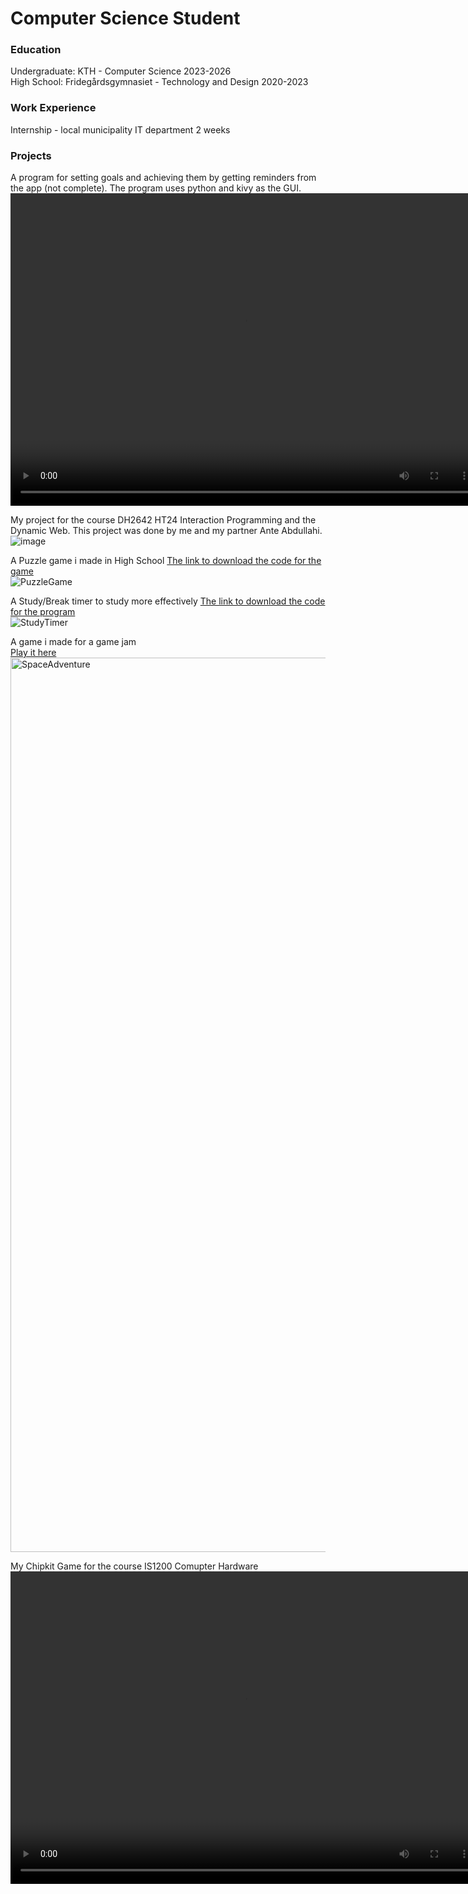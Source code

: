 # Computer Science Student

### Education
Undergraduate: KTH - Computer Science 2023-2026  
High School: Fridegårdsgymnasiet - Technology and Design 2020-2023  
### Work Experience
Internship - local municipality IT department 2 weeks  
### Projects
A program for setting goals and achieving them by getting reminders from the app (not complete).
The program uses python and kivy as the GUI.
<video width="750" height="500" controls>
  <source src="https://github.com/SrQuacksAlot/portfolio/assets/52632838/8650c95a-dc0f-48dc-898f-2243c0763e40" type="video/mp4">
  Your browser does not support the video tag.
</video>

My project for the course DH2642 HT24 Interaction Programming and the Dynamic Web. This project was done by me and my partner Ante Abdullahi.
![image](https://github.com/user-attachments/assets/1b0e10e9-2715-459e-99e6-6c203a2d6a6a)


A Puzzle game i made in High School
[The link to download the code for the game](https://github.com/SrQuacksAlot/PuzzleGame)  
![PuzzleGame](https://github.com/SrQuacksAlot/portfolio/assets/52632838/afd0a2f3-7bd3-4e76-9b9e-270aaf8d7cab)

A Study/Break timer to study more effectively
[The link to download the code for the program](https://github.com/SrQuacksAlot/StudyTimer)  
![StudyTimer](https://github.com/SrQuacksAlot/portfolio/assets/52632838/3f58bb4f-15d2-4f00-88df-451071d52c0b)

A game i made for a game jam  
[Play it here](https://play.unity.com/mg/other/space-adventure-3)
<img width="1431" alt="SpaceAdventure" src="https://github.com/SrQuacksAlot/portfolio/assets/52632838/baca0106-1e9d-4b6b-8e39-a9d921b46c02">

My Chipkit Game for the course IS1200 Comupter Hardware
<video width="750" height="500" controls>
  <source src="https://github.com/SrQuacksAlot/portfolio/assets/52632838/5caf7224-9a5d-40d6-a52d-121fd9755767" type="video/mp4">
  Your browser does not support the video tag.
</video>








